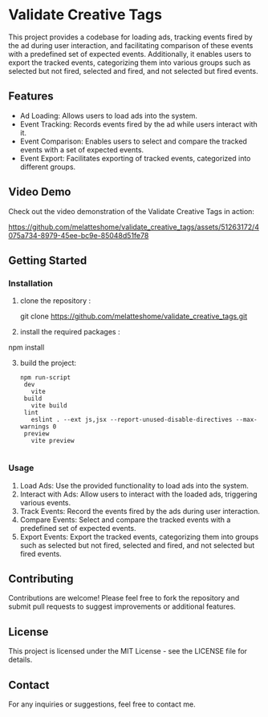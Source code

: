 # Validate Creative Tags
This project provides a codebase for loading ads, tracking events fired by the ad during user interaction, and facilitating comparison of these events with a predefined set of expected events. Additionally, it enables users to export the tracked events, categorizing them into various groups such as selected but not fired, selected and fired, and not selected but fired events.

## Features

-   Ad Loading: Allows users to load ads into the system.
-   Event Tracking: Records events fired by the ad while users interact with it.
-   Event Comparison: Enables users to select and compare the tracked events with a set of expected events.
-   Event Export: Facilitates exporting of tracked events, categorized into different groups.
  
## Video Demo

Check out the video demonstration of the Validate Creative Tags in action:


https://github.com/melatteshome/validate_creative_tags/assets/51263172/4075a734-8979-45ee-bc9e-85048d51fe78


## Getting Started

### Installation
1. clone the repository :
   
   git clone https://github.com/melatteshome/validate_creative_tags.git
   

2. install the required packages :
   
  npm install 
   

3. build the project:
   ```
   npm run-script
    dev
      vite
    build
      vite build
    lint
      eslint . --ext js,jsx --report-unused-disable-directives --max-warnings 0
    preview
      vite preview
    

### Usage

1.  Load Ads: Use the provided functionality to load ads into the system.
2.  Interact with Ads: Allow users to interact with the loaded ads, triggering various events.
3.  Track Events: Record the events fired by the ads during user interaction.
4.  Compare Events: Select and compare the tracked events with a predefined set of expected events.
5.  Export Events: Export the tracked events, categorizing them into groups such as selected but not fired, selected and fired, and not selected but fired events.

## Contributing

Contributions are welcome! Please feel free to fork the repository and submit pull requests to suggest improvements or additional features.

## License

This project is licensed under the MIT License - see the LICENSE file for details.

## Contact

For any inquiries or suggestions, feel free to contact me.
